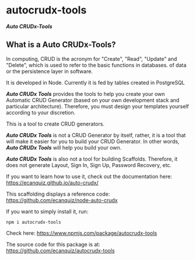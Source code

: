 # autocrudx-tools

**_Auto CRUDx-Tools_**

## What is a Auto CRUDx-Tools?

In computing, CRUD is the acronym for "Create", "Read", "Update" and "Delete", which is used to refer to the basic functions in databases. of data or the persistence layer in software.

It is developed in Node. Currently it is fed by tables created in PostgreSQL

**_Auto CRUDx Tools_** provides the tools to help you create your own Automatic CRUD Generator (based on your own development stack and particular architecture). Therefore, you must design your templates yourself according to your discretion.

This is a tool to create CRUD generators.

**_Auto CRUDx Tools_** is not a CRUD Generator by itself, rather, it is a tool that will make it easier for you to build your CRUD Generator. In other words, **_Auto CRUDx Tools_** will help you build your own.

**_Auto CRUDx Tools_** is also not a tool for building Scaffolds. Therefore, it does not generate Layout, Sign In, Sign Up, Password Recovery, etc.

If you want to learn how to use it, check out the documentation here: https://ecanquiz.github.io/auto-crudx/

This scaffolding displays a reference code: https://github.com/ecanquiz/node-auto-crudx

If you want to simply install it, run:

```
npm i autocrudx-tools
```

Check here: https://www.npmjs.com/package/autocrudx-tools

The source code for this package is at: https://github.com/ecanquiz/autocrudx-tools
